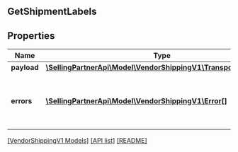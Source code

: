 ## GetShipmentLabels

## Properties

Name | Type | Description | Notes
------------ | ------------- | ------------- | -------------
**payload** | [**\SellingPartnerApi\Model\VendorShippingV1\TransportationLabels**](TransportationLabels.md) |  | [optional]
**errors** | [**\SellingPartnerApi\Model\VendorShippingV1\Error[]**](Error.md) | A list of error responses returned when a request is unsuccessful. | [optional]

[[VendorShippingV1 Models]](../) [[API list]](../../Api) [[README]](../../../README.md)
